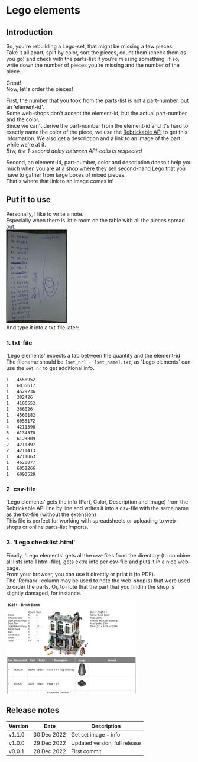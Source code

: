 # Lego elements

## Introduction

So, you're rebuilding a Lego-set, that might be missing a few pieces.  
Take it all apart, split by color, sort the pieces,
count them (check them as you go) and check with the parts-list if you're missing something.
If so, write down the number of pieces you're missing and the number of the piece.

Great!  
Now, let's order the pieces!

First, the number that you took from the parts-list is not a part-number, but an 'element-id'.  
Some web-shops don't accept the element-id, but the actual part-number and the color.  
Since we can't derive the part-number from the element-id and it's hard to exactly name the color of the piece, 
we use the [Rebrickable API](https://rebrickable.com/api/) to get this information.
We also get a description and a link to an image of the part while we're at it.  
*Btw, the 1-second delay between API-calls is respected*

Second, an element-id, part-number, color and description doesn't help you much when you are at a shop where they sell second-hand Lego that you have to gather from large boxes of mixed pieces.  
That's where that link to an image comes in!

## Put it to use

Personally, I like to write a note.  
Especially when there is little room on the table with all the pieces spread out.  
![Note](https://github.com/smaxer3d/LegoElements/blob/master/img/note.png)  
And type it into a txt-file later:

### 1. txt-file
  
'Lego elements' expects a tab between the quantity and the element-id  
The filename should be ```[set_nr] - [set_name].txt```, as 'Lego elements' can use the ```set_nr``` to get additional info.
```
1	4558952
1	6035617
1	4529236
1	302426
1	4106552
1	366026
1	4560182
1	6055172
4	4211398
6	6134378
5	6123809
2	4211397
2	4211413
1	4211063
1	4620077
1	6052266
1	6093529
```
### 2. csv-file

'Lego elements' gets the info (Part, Color, Description and Image) from the Rebrickable API line by line and
writes it into a csv-file with the same name as the txt-file (without the extension)  
This file is perfect for working with spreadsheets or uploading to web-shops or online parts-list imports.

### 3. 'Lego checklist.html'

Finally, 'Lego elements' gets all the csv-files from the directory (to combine all lists into 1 html-file),
gets extra info per csv-file and puts it in a nice web-page.  
From your browser, you can use it directly or print it (to PDF).  
The 'Remark'-column may be used to note the web-shop(s) that were used to order the parts.
Or, to note that the part that you find in the shop is slightly damaged, for instance.

![PDF](https://github.com/smaxer3d/LegoElements/blob/master/img/pdf.png)

## Release notes

| Version | Date        | Description                   |
|---------|-------------|-------------------------------|
| v1.1.0  | 30 Dec 2022 | Get set image + info          |
| v1.0.0  | 29 Dec 2022 | Updated version, full release |
| v0.0.1  | 28 Dec 2022 | First commit                  |
